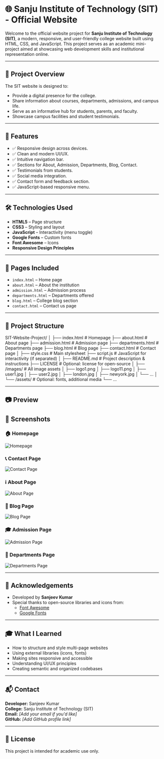 # 🌐 Sanju Institute of Technology (SIT) - Official Website

Welcome to the official website project for **Sanju Institute of Technology (SIT)**, a modern, responsive, and user-friendly college website built using HTML, CSS, and JavaScript. This project serves as an academic mini-project aimed at showcasing web development skills and institutional representation online.

---

## 📌 Project Overview

The SIT website is designed to:

- Provide a digital presence for the college.
- Share information about courses, departments, admissions, and campus life.
- Serve as an informative hub for students, parents, and faculty.
- Showcase campus facilities and student testimonials.

---

## 🚀 Features

- ✅ Responsive design across devices.
- ✅ Clean and modern UI/UX.
- ✅ Intuitive navigation bar.
- ✅ Sections for About, Admission, Departments, Blog, Contact.
- ✅ Testimonials from students.
- ✅ Social media integration.
- ✅ Contact form and feedback section.
- ✅ JavaScript-based responsive menu.

---

## 🛠️ Technologies Used

- **HTML5** – Page structure
- **CSS3** – Styling and layout
- **JavaScript** – Interactivity (menu toggle)
- **Google Fonts** – Custom fonts
- **Font Awesome** – Icons
- **Responsive Design Principles**

---

## 🧾 Pages Included

- `index.html` – Home page
- `about.html` – About the institution
- `admission.html` – Admission process
- `departments.html` – Departments offered
- `blog.html` – College blog section
- `contact.html` – Contact us page

---

## 📁 Project Structure
SIT-Website-Project/
│
├── index.html                # Homepage
├── about.html                # About page
├── admission.html            # Admission page
├── departments.html          # Departments page
├── blog.html                 # Blog page
├── contact.html              # Contact page
│
├── style.css                 # Main stylesheet
├── script.js                 # JavaScript for interactivity (if separated)
│
├── README.md                 # Project description & instructions
├── LICENSE                   # Optional: license for open-source
│
├── /images/                 # All image assets
│   ├── logo1.png
│   ├── logo11.png
│   ├── user1.jpg
│   ├── user2.jpg
│   ├── london.jpg
│   ├── newyork.jpg
│   └── ...
│
└── /assets/                 # Optional: fonts, additional media
    └── ...





---

## 📷 Preview
## 📸 Screenshots

### 🏠 Homepage
![Homepage](images/screenshots/homepage.png)

### 📞 Contact Page
![Contact Page](images/screenshots/contact.png)

### ℹ️ About Page
![About Page](images/screenshots/about.png)

### 📝 Blog Page
![Blog Page](images/screenshots/blog.png)

### 🎓 Admission Page
![Admission Page](images/screenshots/admission.png)

### 🏢 Departments Page
![Departments Page](images/screenshots/departments.png)

---

## 🙌 Acknowledgements

- Developed by **Sanjeev Kumar**
- Special thanks to open-source libraries and icons from:
  - [Font Awesome](https://fontawesome.com/)
  - [Google Fonts](https://fonts.google.com/)

---

## 🎓 What I Learned

- How to structure and style multi-page websites
- Using external libraries (icons, fonts)
- Making sites responsive and accessible
- Understanding UI/UX principles
- Creating semantic and organized codebases

---

## 📬 Contact

**Developer:** Sanjeev Kumar  
**College:** Sanju Institute of Technology (SIT)  
**Email:** *[Add your email if you'd like]*  
**GitHub:** *[Add GitHub profile link]*

---

## 📜 License

This project is intended for academic use only.


